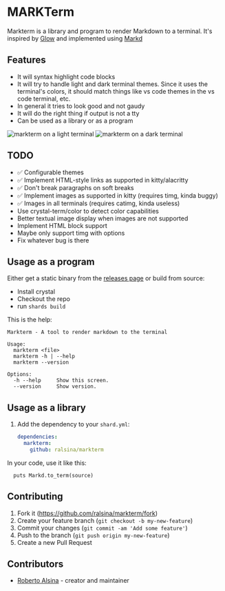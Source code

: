 # MARKTerm

Markterm is a library and program to render Markdown to
a terminal. It's inspired by [Glow](https://github.com/charmbracelet/glow)
and implemented using [Markd](https://github.com/icyleaf/markd)

## Features

* It will syntax highlight code blocks
* It will try to handle light and dark terminal themes. Since
  it uses the terminal's colors, it should match things like
  vs code themes in the vs code terminal, etc.
* In general it tries to look good and not gaudy
* It will do the right thing if output is not a tty
* Can be used as a library or as a program

![markterm on a light terminal](https://ralsina.me/markterm/markterm-light.png)
![markterm on a dark terminal](https://ralsina.me/markterm/markterm-dark.png)

## TODO

* ✅ Configurable themes
* ✅ Implement HTML-style links as supported in kitty/alacritty
* ✅ Don't break paragraphs on soft breaks
* ✅ Implement images as supported in kitty (requires timg, kinda buggy)
* ✅ Images in all terminals (requires catimg, kinda useless)
* Use crystal-term/color to detect color capabilities
* Better textual image display when images are not supported
* Implement HTML block support
* Maybe only support timg with options
* Fix whatever bug is there

## Usage as a program

Either get a static binary from the [releases page](https://github.com/ralsina/markterm/releases)
or build from source:

* Install crystal
* Checkout the repo
* run `shards build`

This is the help:

```docopt
Markterm - A tool to render markdown to the terminal

Usage:
  markterm <file>
  markterm -h | --help
  markterm --version

Options:
  -h --help     Show this screen.
  --version     Show version.
```

## Usage as a library

1. Add the dependency to your `shard.yml`:

   ```yaml
   dependencies:
     markterm:
       github: ralsina/markterm
   ```

In your code, use it like this:

```crystal
  puts Markd.to_term(source)
```

## Contributing

1. Fork it (<https://github.com/ralsina/markterm/fork>)
2. Create your feature branch (`git checkout -b my-new-feature`)
3. Commit your changes (`git commit -am 'Add some feature'`)
4. Push to the branch (`git push origin my-new-feature`)
5. Create a new Pull Request

## Contributors

* [Roberto Alsina](https://github.com/ralsina) - creator and maintainer
